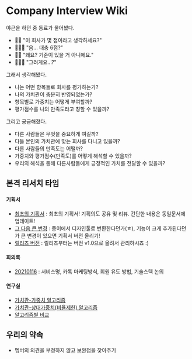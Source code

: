 # Company Interview Wiki
야근을 하던 중 동료가 물어봤다.
- 💁🏻‍ "이 회사가 몇 점이라고 생각하세요?"
- 👩🏻‍💻 "음... 대충 6점?"
- 💁🏻‍ "왜요? 기준이 있을 거 아니에요."
- 👩🏻‍💻 "그러게요...?"

그래서 생각해봤다.
- 나는 어떤 항목들로 회사를 평가하는가?
- 나의 가치관이 충분히 반영되었는가?
- 항목별로 가중치는 어떻게 부여할까?
- 평가점수를 나의 만족도라고 칭할 수 있을까?

그리고 궁금해졌다.
- 다른 사람들은 무엇을 중요하게 여길까?
- 다들 본인의 가치관에 맞는 회사를 다니고 있을까?
- 다른 사람들의 만족도는 어떨까?
- 가중치와 평가점수(만족도)를 어떻게 해석할 수 있을까?
- 우리의 해석을 통해 다른사람들에게 긍정적인 가치를 전달할 수 있을까?


## 본격 리서치 타임
#### 기획서
- [최초의 기획서](기획서/v0.1_최초의기획서.md) : 최초의 기획서! 기획의도 공유 및 리뷰. 간단한 내용은 동일문서에 업데이트!
- [그 다음 큰 변경](기획서) : 종이에서 디자인툴로 변환한다던가(ㅎ), 기능이 크게 추가된다던가 큰 변경이 있으면 기획서 버전 올리기!
- [릴리즈 버전](기획서) : 릴리즈부터는 버전 v1.0으로 올려서 관리하시죠 :)

#### 회의록
- [20210116](회의록/20210116_기획공유_및_기술스텍논의.md) : 서비스명, 카톡 마케팅방식, 회원 유도 방법, 기술스텍 논의

#### 연구실
- [가치관-가중치 알고리즘](연구실/가치관알고리즘/가중치.md)
- [가치관-상대가중치(비율제한) 알고리즘](연구실/가치관알고리즘/상대적가중치.md)
- [알고리즘별 비교](연구실/가치관알고리즘/알고리즘별_비교.md)

## 우리의 약속
- 멤버의 의견을 부정하지 않고 보완점을 찾아주기